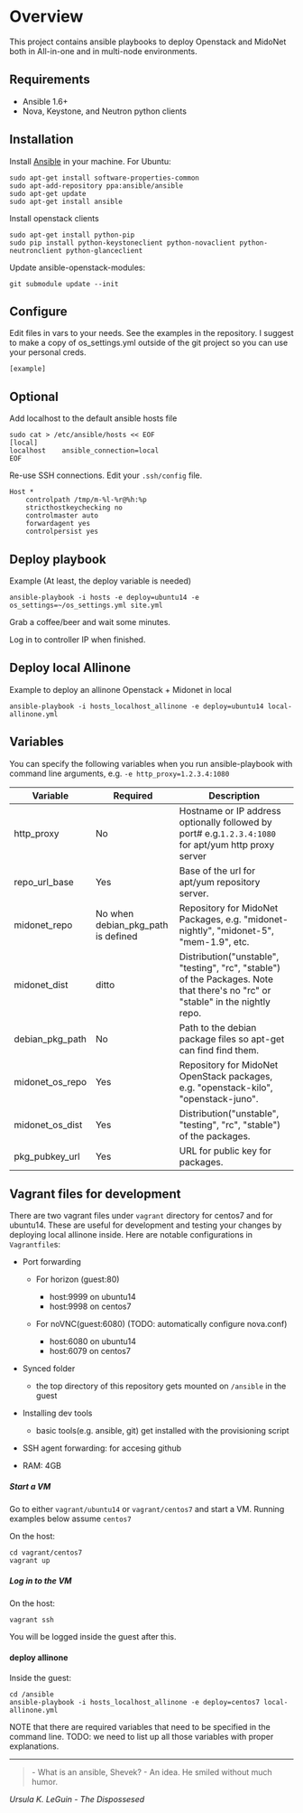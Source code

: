 Overview
========

This project contains ansible playbooks to deploy Openstack and MidoNet both
in All-in-one and in multi-node environments.

Requirements
------------

- Ansible 1.6+
- Nova, Keystone, and Neutron python clients

Installation
------------

Install [Ansible](http://www.ansible.com) in your machine. For Ubuntu:

```
sudo apt-get install software-properties-common
sudo apt-add-repository ppa:ansible/ansible
sudo apt-get update
sudo apt-get install ansible
```

Install openstack clients

```
sudo apt-get install python-pip
sudo pip install python-keystoneclient python-novaclient python-neutronclient python-glanceclient
```

Update ansible-openstack-modules:

```
git submodule update --init
```

Configure
---------

Edit files in vars to your needs. See the examples in the repository.
I suggest to make a copy of os\_settings.yml outside of the git project so you
can use your personal creds.

```
[example]
```

Optional
--------

Add localhost to the default ansible hosts file

```
sudo cat > /etc/ansible/hosts << EOF
[local]
localhost    ansible_connection=local
EOF
```

Re-use SSH connections. Edit your ```.ssh/config``` file.

```
Host *
    controlpath /tmp/m-%l-%r@%h:%p
    stricthostkeychecking no
    controlmaster auto
    forwardagent yes
    controlpersist yes
```

Deploy playbook
---------------

Example (At least, the deploy variable is needed)

```
ansible-playbook -i hosts -e deploy=ubuntu14 -e os_settings=~/os_settings.yml site.yml
```

Grab a coffee/beer and wait some minutes.

Log in to controller IP when finished.

Deploy local Allinone
---------------------

Example to deploy an allinone Openstack + Midonet in local

```
ansible-playbook -i hosts_localhost_allinone -e deploy=ubuntu14 local-allinone.yml
```
Variables
---------

You can specify the following variables when you run ansible-playbook with
command line arguments, e.g. `-e http_proxy=1.2.3.4:1080`


Variable        | Required                           |  Description
-------------   | --------                           | ------------
http_proxy      |  No                                | Hostname or IP address optionally followed by port# e.g.`1.2.3.4:1080` for apt/yum http proxy server
repo_url_base   | Yes                                | Base of the url for apt/yum repository server.
midonet_repo    | No when debian_pkg_path is defined | Repository for MidoNet Packages, e.g. "midonet-nightly", "midonet-5", "mem-1.9", etc.
midonet_dist    | ditto                              | Distribution("unstable", "testing", "rc", "stable") of the Packages. Note that there's no "rc" or "stable" in the nightly repo.
debian_pkg_path | No                                 | Path to the debian package files so apt-get can find find them.
midonet_os_repo | Yes                                | Repository for MidoNet OpenStack packages, e.g. "openstack-kilo", "openstack-juno".
midonet_os_dist | Yes                                | Distribution("unstable", "testing", "rc", "stable") of the packages.
pkg_pubkey_url  | Yes                                | URL for public key for packages.

Vagrant files for development
-----------------------------

There are two vagrant files under `vagrant` directory for centos7 and for ubuntu14.
These are useful for development and testing your changes by deploying local
allinone inside. Here are notable configurations in `Vagrantfile`s:

- Port forwarding

  - For horizon (guest:80)
      - host:9999 on ubuntu14
      - host:9998 on centos7

  - For noVNC(guest:6080)  (TODO: automatically configure nova.conf)
      - host:6080 on ubuntu14
      - host:6079 on centos7

- Synced folder
  -  the top directory of this repository gets mounted on `/ansible` in the guest

- Installing dev tools
  -  basic tools(e.g. ansible, git) get installed with the provisioning script

- SSH agent forwarding: for accesing github
- RAM: 4GB


##### Start a VM

Go to either `vagrant/ubuntu14` or `vagrant/centos7` and start a VM.
Running examples below assume `centos7`

On the host:
```
cd vagrant/centos7
vagrant up
```

##### Log in to the VM

On the host:
```
vagrant ssh
```

You will be logged inside the guest after this.


#### deploy allinone


Inside the guest:
```
cd /ansible
ansible-playbook -i hosts_localhost_allinone -e deploy=centos7 local-allinone.yml
```

NOTE that there are required variables that need to be specified in the command line.
TODO: we need to list up all those variables with proper explanations.

***

> \- What is an ansible, Shevek?
> \- An idea.
> He smiled without much humor.

*Ursula K. LeGuin - The Dispossesed*
